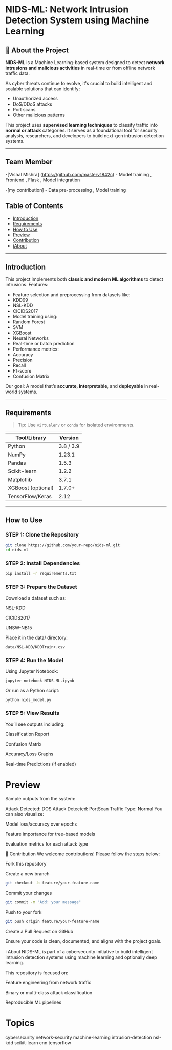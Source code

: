 # NIDS-ML: Network Intrusion Detection System using Machine Learning

## 📌 About the Project

**NIDS-ML** is a Machine Learning-based system designed to detect **network intrusions and malicious activities** in real-time or from offline network traffic data.

As cyber threats continue to evolve, it's crucial to build intelligent and scalable solutions that can identify:
- Unauthorized access  
- DoS/DDoS attacks  
- Port scans  
- Other malicious patterns  

This project uses **supervised learning techniques** to classify traffic into **normal or attack** categories. It serves as a foundational tool for security analysts, researchers, and developers to build next-gen intrusion detection systems.

---
## Team Member
-[Vishal MIshra] (https://github.com/masterv1842c) - Model training , Frontend , Flask , Model integration 

-[my contribution] - Data pre-processing , Model training 

## Table of Contents

- [Introduction](#-introduction)  
- [Requirements](#-requirements)  
- [How to Use](#-how-to-use)  
- [Preview](#-preview)  
- [Contribution](#-contribution)  
- [ℹAbout](#-about)  

---

## Introduction

This project implements both **classic and modern ML algorithms** to detect intrusions. Features:

-   Feature selection and preprocessing from datasets like:
  - KDD99
  - NSL-KDD
  - CICIDS2017  
-   Model training using:
  - Random Forest
  - SVM
  - XGBoost
  - Neural Networks  
-   Real-time or batch prediction  
-   Performance metrics:
  - Accuracy
  - Precision
  - Recall
  - F1-score
  - Confusion Matrix

Our goal: A model that’s **accurate, interpretable**, and **deployable** in real-world systems.

---

##  Requirements

>  Tip: Use `virtualenv` or `conda` for isolated environments.

| Tool/Library       | Version    |
|--------------------|------------|
| Python             | 3.8 / 3.9  |
| NumPy              | 1.23.1     |
| Pandas             | 1.5.3      |
| Scikit-learn       | 1.2.2      |
| Matplotlib         | 3.7.1      |
| XGBoost (optional) | 1.7.0+     |
| TensorFlow/Keras   | 2.12       |

---

##  How to Use

###  STEP 1: Clone the Repository

```bash
git clone https://github.com/your-repo/nids-ml.git
cd nids-ml
```
### STEP 2: Install Dependencies
```bash
pip install -r requirements.txt
```
### STEP 3: Prepare the Dataset
Download a dataset such as:

NSL-KDD

CICIDS2017

UNSW-NB15

Place it in the data/ directory:

```bash
data/NSL-KDD/KDDTrain+.csv
```
### STEP 4: Run the Model
Using Jupyter Notebook:

```bash
jupyter notebook NIDS-ML.ipynb
```
Or run as a Python script:

```bash
python nids_model.py
```
### STEP 5: View Results
You’ll see outputs including:

 Classification Report

 Confusion Matrix

 Accuracy/Loss Graphs

 Real-time Predictions (if enabled)

# Preview
Sample outputs from the system:

Attack Detected: DOS
Attack Detected: PortScan
Traffic Type: Normal
You can also visualize:

Model loss/accuracy over epochs

Feature importance for tree-based models

Evaluation metrics for each attack type


🤝 Contribution
We welcome contributions! Please follow the steps below:

Fork this repository

Create a new branch

```bash
git checkout -b feature/your-feature-name
```
Commit your changes

```bash
git commit -m "Add: your message"
```
Push to your fork

```bash
git push origin feature/your-feature-name
```
Create a Pull Request on GitHub

Ensure your code is clean, documented, and aligns with the project goals.

ℹ About
NIDS-ML is part of a cybersecurity initiative to build intelligent intrusion detection systems using machine learning and optionally deep learning.

This repository is focused on:

 Feature engineering from network traffic

 Binary or multi-class attack classification

 Reproducible ML pipelines

# Topics
cybersecurity network-security machine-learning intrusion-detection nsl-kdd scikit-learn cnn tensorflow 
